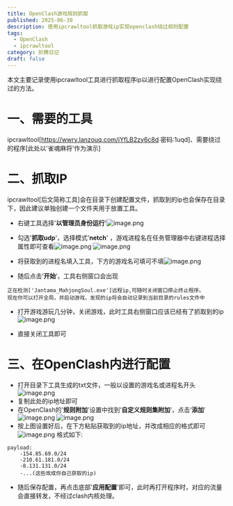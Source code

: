 ```yaml
---
title: OpenClash游戏规则抓取
published: 2025-06-30
description: 使用ipcrawltool抓取游戏ip实现openclash绕过规则配置
tags:
  - OpenClash
  - ipcrawltool
category: 折腾日记
draft: false
---
```

本文主要记录使用ipcrawltool工具进行抓取程序ip以进行配置OpenClash实现绕过的方法。 

# 一、需要的工具 

ipcrawltool[https://wwry.lanzouq.com/iYfLB2zy6c8d  密码:1uqd]、需要绕过的程序[此处以'雀魂麻将'作为演示] 

# 二、抓取IP

ipcrawltool[后文简称工具]会在目录下创建配置文件，抓取到的ip也会保存在目录下，因此建议单独创建一个文件夹用于放置工具。 
* 右键工具选择'**以管理员身份运行**'![image.png](https://zellonbucket.oss-cn-beijing.aliyuncs.com/img/20250630171307416.png) 
* 勾选'**抓取udp**'，选择模式'**netch**' ，游戏进程名在任务管理器中右键进程选择属性即可查看![image.png](https://zellonbucket.oss-cn-beijing.aliyuncs.com/img/20250630171944327.png)
![image.png](https://zellonbucket.oss-cn-beijing.aliyuncs.com/img/20250630172015928.png)

* 将获取到的进程名填入工具，下方的游戏名可填可不填![image.png](https://zellonbucket.oss-cn-beijing.aliyuncs.com/img/20250630172158429.png)
* 随后点击’**开始**‘，工具右侧窗口会出现
```
正在检测['Jantama_MahjongSoul.exe']远程ip,可随时关闭窗口停止终止程序。
现在你可以打开全局，并启动游戏，发现的ip将会自动记录到当前目录的rules文件中
```
* 打开游戏游玩几分钟，关闭游戏，此时工具右侧窗口应该已经有了抓取到的ip![image.png](https://zellonbucket.oss-cn-beijing.aliyuncs.com/img/20250630172821809.png)
 
* 直接关闭工具即可 
# 三、在OpenClash内进行配置 
* 打开目录下工具生成的txt文件，一般以设置的游戏名或进程名开头![image.png](https://zellonbucket.oss-cn-beijing.aliyuncs.com/img/20250630173108956.png)
* 复制此处的ip地址即可 
* 在OpenClash的'**规则附加**'设置中找到‘**自定义规则集附加**’，点击‘**添加**’![image.png](https://zellonbucket.oss-cn-beijing.aliyuncs.com/img/20250630173450381.png)
![image.png](https://zellonbucket.oss-cn-beijing.aliyuncs.com/img/20250630173848794.png)
* 按上图设置好后，在下方粘贴获取到的ip地址，并改成相应的格式即可
![image.png](https://zellonbucket.oss-cn-beijing.aliyuncs.com/img/20250630174051890.png)
格式如下: 
```
payload:
	-154.85.69.0/24
	-210.61.181.0/24
	-8.131.131.0/24
	-...(这些改成你自己获取的ip)
``` 
* 随后保存配置，再点击底部'**应用配置**'即可，此时再打开程序时，对应的流量会直接转发，不经过clash内核处理。